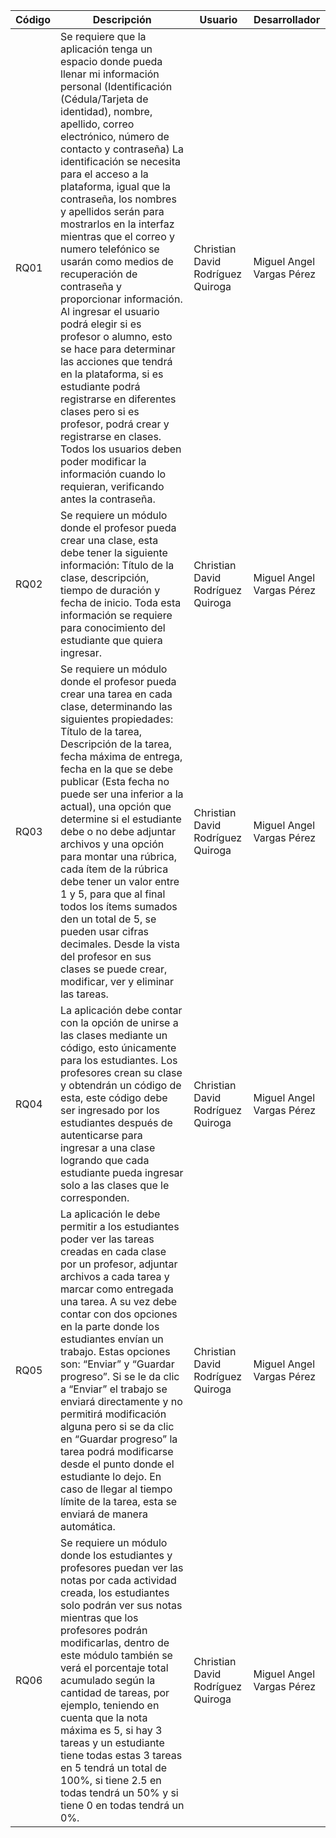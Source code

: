 | Código | Descripción | Usuario | Desarrollador |
|--------------------------|--------------------------------|--------------------------|--------------------------------|
| RQ01 | Se requiere que la aplicación tenga un espacio donde pueda llenar mi información personal (Identificación (Cédula/Tarjeta de identidad), nombre, apellido, correo electrónico, número de contacto y contraseña) La identificación se necesita para el acceso a la plataforma, igual que la contraseña, los nombres y apellidos serán para mostrarlos en la interfaz mientras que el correo y numero telefónico se usarán como medios de recuperación de contraseña y proporcionar información. Al ingresar el usuario podrá elegir si es profesor o alumno, esto se hace para determinar las acciones que tendrá en la plataforma, si es estudiante podrá registrarse en diferentes clases pero si es profesor, podrá crear y registrarse en clases. Todos los usuarios deben poder modificar la información cuando lo requieran, verificando antes la contraseña.| Christian David Rodríguez Quiroga | Miguel Angel Vargas Pérez |
| RQ02 | Se requiere un módulo donde el profesor pueda crear una clase, esta debe tener la siguiente información: Título de la clase, descripción, tiempo de duración y fecha de inicio. Toda esta información se requiere para conocimiento del estudiante que quiera ingresar. | Christian David Rodríguez Quiroga | Miguel Angel Vargas Pérez |
| RQ03 | Se requiere un módulo donde el profesor pueda crear una tarea en cada clase, determinando las siguientes propiedades: Título de la tarea, Descripción de la tarea, fecha máxima de entrega, fecha en la que se debe publicar (Esta fecha no puede ser una inferior a la actual), una opción que determine si el estudiante debe o no debe adjuntar archivos y una opción para montar una rúbrica, cada ítem de la rúbrica debe tener un valor entre 1 y 5, para que al final todos los ítems sumados den un total de 5, se pueden usar cifras decimales. Desde la vista del profesor en sus clases se puede crear, modificar, ver y eliminar las tareas.  | Christian David Rodríguez Quiroga | Miguel Angel Vargas Pérez |
| RQ04 | La aplicación debe contar con la opción de unirse a las clases mediante un código, esto únicamente para los estudiantes. Los profesores crean su clase y obtendrán un código de esta, este código debe ser ingresado por los estudiantes después de autenticarse para ingresar a una clase logrando que cada estudiante pueda ingresar solo a las clases que le corresponden. | Christian David Rodríguez Quiroga | Miguel Angel Vargas Pérez |
| RQ05 | La aplicación le debe permitir a los estudiantes poder ver las tareas creadas en cada clase por un profesor, adjuntar archivos a cada tarea y marcar como entregada una tarea. A su vez debe contar con dos opciones en la parte donde los estudiantes envían un trabajo. Estas opciones son: “Enviar” y “Guardar progreso”. Si se le da clic a “Enviar” el trabajo se enviará directamente y no permitirá modificación alguna pero si se da clic en “Guardar progreso” la tarea podrá modificarse desde el punto donde el estudiante lo dejo. En caso de llegar al tiempo límite de la tarea, esta se enviará de manera automática.  | Christian David Rodríguez Quiroga | Miguel Angel Vargas Pérez |
| RQ06 | Se requiere un módulo donde los estudiantes y profesores puedan ver las notas por cada actividad creada, los estudiantes solo podrán ver sus notas mientras que los profesores podrán modificarlas, dentro de este módulo también se verá el porcentaje total acumulado según la cantidad de tareas, por ejemplo, teniendo en cuenta que la nota máxima es 5, si hay 3 tareas y un estudiante tiene todas estas 3 tareas en 5 tendrá un total de 100%, si tiene 2.5 en todas tendrá un 50% y si tiene 0 en todas tendrá un 0%. | Christian David Rodríguez Quiroga | Miguel Angel Vargas Pérez |







